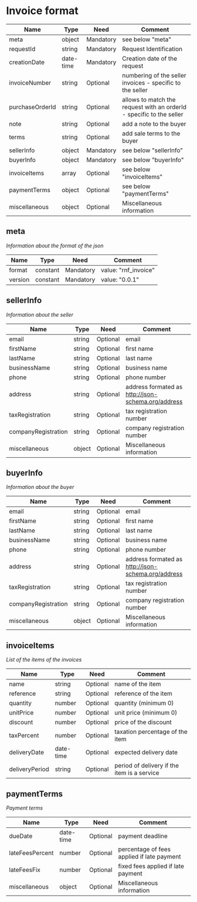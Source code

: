 # Invoice format

| Name | Type | Need | Comment |
| ------------ | ------------ | ------------ | ------------ |
| meta |  object | Mandatory | see below "meta" |
| requestId | string | Mandatory | Request Identification |
| creationDate | date-time | Mandatory | Creation date of the request |
| invoiceNumber | string | Optional | numbering of the seller invoices - specific to the seller |
| purchaseOrderId | string | Optional | allows to match the request with an orderId -  specific to the seller |
| note | string | Optional | add a note to the buyer |
| terms | string | Optional | add sale terms to the buyer |
| sellerInfo | object | Mandatory | see below "sellerInfo" |
| buyerInfo | object | Mandatory | see below "buyerInfo" |
| invoiceItems | array | Optional | see below "invoiceItems" |
| paymentTerms | object | Optional | see below "paymentTerms" |
| miscellaneous | object | Optional | Miscellaneous information |


## meta

*Information about the format of the json*

| Name | Type | Need | Comment |
| ------------ | ------------ | ------------ | ------------ |
| format |  constant | Mandatory | value: "rnf_invoice" |
| version |  constant | Mandatory | value: "0.0.1"|


## sellerInfo

*Information about the seller*

| Name | Type | Need | Comment |
| ------------ | ------------ | ------------ | ------------ |
| email | string | Optional | email |
| firstName | string | Optional | first name |
| lastName | string | Optional | last name |
| businessName | string | Optional | business name |
| phone | string | Optional | phone number |
| address | string | Optional | address formated as http://json-schema.org/address |
| taxRegistration | string | Optional | tax registration number |
| companyRegistration | string | Optional | company registration number |
| miscellaneous | object | Optional | Miscellaneous information |


## buyerInfo

*Information about the buyer*

| Name | Type | Need | Comment |
| ------------ | ------------ | ------------ | ------------ |
| email | string | Optional | email |
| firstName | string | Optional | first name |
| lastName | string | Optional | last name |
| businessName | string | Optional | business name |
| phone | string | Optional | phone number |
| address | string | Optional | address formated as http://json-schema.org/address |
| taxRegistration | string | Optional | tax registration number |
| companyRegistration | string | Optional | company registration number |
| miscellaneous | object | Optional | Miscellaneous information |


## invoiceItems

*List of the items of the invoices*

| Name | Type | Need | Comment |
| ------------ | ------------ | ------------ | ------------ |
| name | string | Optional | name of the item |
| reference | string | Optional | reference of the item |
| quantity | number | Optional | quantity (minimum 0) |
| unitPrice | number | Optional | unit price (minimum 0) |
| discount | number | Optional | price of the discount |
| taxPercent | number | Optional | taxation percentage of the item |
| deliveryDate | date-time | Optional | expected delivery date |
| deliveryPeriod | string | Optional | period of delivery if the item is a service |


## paymentTerms

*Payment terms*

| Name | Type | Need | Comment |
| ------------ | ------------ | ------------ | ------------ |
| dueDate | date-time | Optional | payment deadline |
| lateFeesPercent | number | Optional | percentage of fees applied if late payment |
| lateFeesFix | number | Optional | fixed fees applied if late payment |
| miscellaneous | object | Optional | Miscellaneous information |

